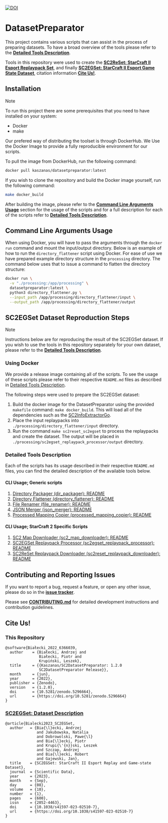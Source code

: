[![DOI](https://zenodo.org/badge/DOI/10.5281/zenodo.5296664.svg)](https://doi.org/10.5281/zenodo.5296664)

# DatasetPreparator

This project contains various scripts that can assist in the process of preparing datasets. To have a broad overview of the tools please refer to the **[Detailed Tools Description](#detailed-tools-description)**.

Tools in this repository were used to create the **[SC2ReSet: StarCraft II Esport Replaypack Set](https://doi.org/10.5281/zenodo.5575796)**, and finally **[SC2EGSet: StarCraft II Esport Game State Dataset](https://doi.org/10.5281/zenodo.5503997)**, citation information **[Cite Us!](#cite-us)**.

## Installation

> [!NOTE]
> To run this project there are some prerequisites that you need to have installed on your system:
> - Docker
> - make

Our prefered way of distributing the toolset is through DockerHub. We Use the Docker Image to provide a fully reproducible environment for our scripts.

To pull the image from DockerHub, run the following command:

```bash
docker pull kaszanas/datasetpreparator:latest
```

If you wish to clone the repository and build the Docker image yourself, run the following command:

```bash
make docker_build
```

After building the image, please refer to the **[Command Line Arguments Usage](#command-line-arguments-usage)** section for the usage of the scripts and for a full description for each of the scripts refer to **[Detailed Tools Description](#detailed-tools-description)**.


## Command Line Arguments Usage

When using Docker, you will have to pass the arguments through the `docker run` command and mount the input/output directory. Below is an example of how to run the `directory_flattener` script using Docker. For ease of use we have prepared example directory structure in the `processing` directory. The command below uses that to issue a command to flatten the directory structure:

```bash
docker run \
  -v "./processing:/app/processing" \
  datasetpreparator:latest \
  python3 directory_flattener.py \
  --input_path /app/processing/directory_flattener/input \
  --output_path /app/processing/directory_flattener/output
```

## SC2EGSet Dataset Reproduction Steps

> [!NOTE]
> Instructions below are for reproducing the result of the SC2EGSet dataset. If you wish to use the tools in this repository separately for your own dataset, please refer to the **[Detailed Tools Description](#detailed-tools-description)**.

### Using Docker

We provide a release image containing all of the scripts. To see the usage of these scripts please refer to their respective ``README.md`` files as described in [Detailed Tools Description](#detailed-tools-description).

The following steps were used to prepare the SC2EGSet dataset:
1. Build the docker image for the DatasetPreparator using the provided ```makefile``` command: ```make docker_build```. This will load all of the dependencies such as the [SC2InfoExtractorGo](https://github.com/Kaszanas/SC2InfoExtractorGo).
2. Place the input replaypacks into `./processing/directory_flattener/input` directory.
3. Run the command ```make sc2reset_sc2egset``` to process the replaypacks and create the dataset. The output will be placed in `./processing/sc2egset_replaypack_processor/output` directory.


### Detailed Tools Description

Each of the scripts has its usage described in their respective `README.md` files, you can find the detailed description of the available tools below.

#### CLI Usage; Generic scripts
1. [Directory Packager (dir_packager): README](src/datasetpreparator/dir_packager/README.md)
2. [Directory Flattener (directory_flattener): README](src/datasetpreparator/directory_flattener/README.md)
3. [File Renamer (file_renamer): README](src/datasetpreparator/file_renamer/README.md)
4. [JSON Merger (json_merger): README](src/datasetpreparator/json_merger/README.md)
5. [Processed Mapping Copier (processed_mapping_copier): README](src/datasetpreparator/processed_mapping_copier/README.md)

#### CLI Usage; StarCraft 2 Specific Scripts
1. [SC2 Map Downloader (sc2_map_downloader): README](src/datasetpreparator/sc2/sc2_map_downloader/README.md)
2. [SC2EGSet Replaypack Processor (sc2egset_replaypack_processor): README](src/datasetpreparator/sc2/sc2egset_replaypack_processor/README.md)
3. [SC2ReSet Replaypack Downloader (sc2reset_replaypack_downloader): README](src/datasetpreparator/sc2/sc2reset_replaypack_downloader/README.md)


<!-- ### Using Python

1. Obtain replays to process. This can be a replaypack or your own replay folder.
2. Download latest version of [SC2InfoExtractorGo](https://github.com/Kaszanas/SC2InfoExtractorGo), or build it from source.
3. **Optional** If the replays that you have are held in nested directories it is best to use  ```src/directory_flattener.py```. This will copy the directory and place all of the files to the top directory where it can be further processed. In order to preserve the old directory structure, a .json file is created. The file contains the old directory tree to a mapping: ```{"replayUniqueHash": "whereItWasInOldStructure"}```. This step is is required in order to properly use [SC2InfoExtractorGo](https://github.com/Kaszanas/SC2InfoExtractorGo) as it only lists the files immediately available on the top level of the input directory. [SC2InfoExtractorGo](https://github.com/Kaszanas/SC2InfoExtractorGo).
4. **Optional** Use the map downloader ```src/sc2_map_downloader.py``` to download maps that were used in the replays that you obtained. This is required for the next step.
5. **Optional** Use the [SC2MapLocaleExtractor](https://github.com/Kaszanas/SC2MapLocaleExtractor) to obtain the mapping of ```{"foreign_map_name": "english_map_name"}``` which is required for the [SC2InfoExtractorGo](https://github.com/Kaszanas/SC2InfoExtractorGo) to translate the map names in the output .json files.
6. Perform replaypack processing using ```src/sc2_replaypack_processor.py``` with the [SC2InfoExtractorGo](https://github.com/Kaszanas/SC2InfoExtractorGo) placed in PATH, or next to the script.
7. **Optional** Using the ```src/file_renamer.py```, rename the files that were generated in the previous step. This is not required and is done to increase the readibility of the directory structure for the output.
8. Using the ```src/file_packager.py```, create .zip archives containing the datasets and the supplementary files. By finishing this stage, your dataset should be ready to upload. -->


## Contributing and Reporting Issues

If you want to report a bug, request a feature, or open any other issue, please do so in the **[issue tracker](https://github.com/Kaszanas/SC2DatasetPreparator/issues/new/choose)**.

Please see **[CONTRIBUTING.md](https://github.com/Kaszanas/SC2DatasetPreparator/blob/main/CONTRIBUTING.md)** for detailed development instructions and contribution guidelines.

## Cite Us!

### This Repository

```
@software{Białecki_2022_6366039,
  author    = {Białecki, Andrzej and
               Białecki, Piotr and
               Krupiński, Leszek},
  title     = {{Kaszanas/SC2DatasetPreparator: 1.2.0
               SC2DatasetPreparator Release}},
  month     = {jun},
  year      = {2022},
  publisher = {Zenodo},
  version   = {1.2.0},
  doi       = {10.5281/zenodo.5296664},
  url       = {https://doi.org/10.5281/zenodo.5296664}
}

```

### [SC2EGSet: Dataset Description](https://www.researchgate.net/publication/373767449_SC2EGSet_StarCraft_II_Esport_Replay_and_Game-state_Dataset)

```
@article{Bialecki2023_SC2EGSet,
  author   = {Bia{\l}ecki, Andrzej
              and Jakubowska, Natalia
              and Dobrowolski, Pawe{\l}
              and Bia{\l}ecki, Piotr
              and Krupi{\'{n}}ski, Leszek
              and Szczap, Andrzej
              and Bia{\l}ecki, Robert
              and Gajewski, Jan},
  title    = {SC2EGSet: StarCraft II Esport Replay and Game-state Dataset},
  journal  = {Scientific Data},
  year     = {2023},
  month    = {Sep},
  day      = {08},
  volume   = {10},
  number   = {1},
  pages    = {600},
  issn     = {2052-4463},
  doi      = {10.1038/s41597-023-02510-7},
  url      = {https://doi.org/10.1038/s41597-023-02510-7}
}
```
